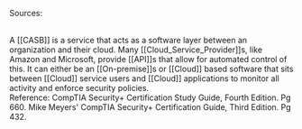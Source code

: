 Sources:

\
A [[CASB]] is a service that acts as a software layer between an organization and their cloud. Many [[Cloud_Service_Provider]]s, like Amazon and Microsoft, provide [[API]]s that allow for automated control of this. It can either be an [[On-premise]]s or [[Cloud]] based software that sits between [[Cloud]] service users and [[Cloud]] applications to monitor all activity and enforce security policies.
\
Reference:
CompTIA Security+ Certification Study Guide, Fourth Edition. Pg 660.
Mike Meyers' CompTIA Security+ Certification Guide, Third Edition. Pg 432.
